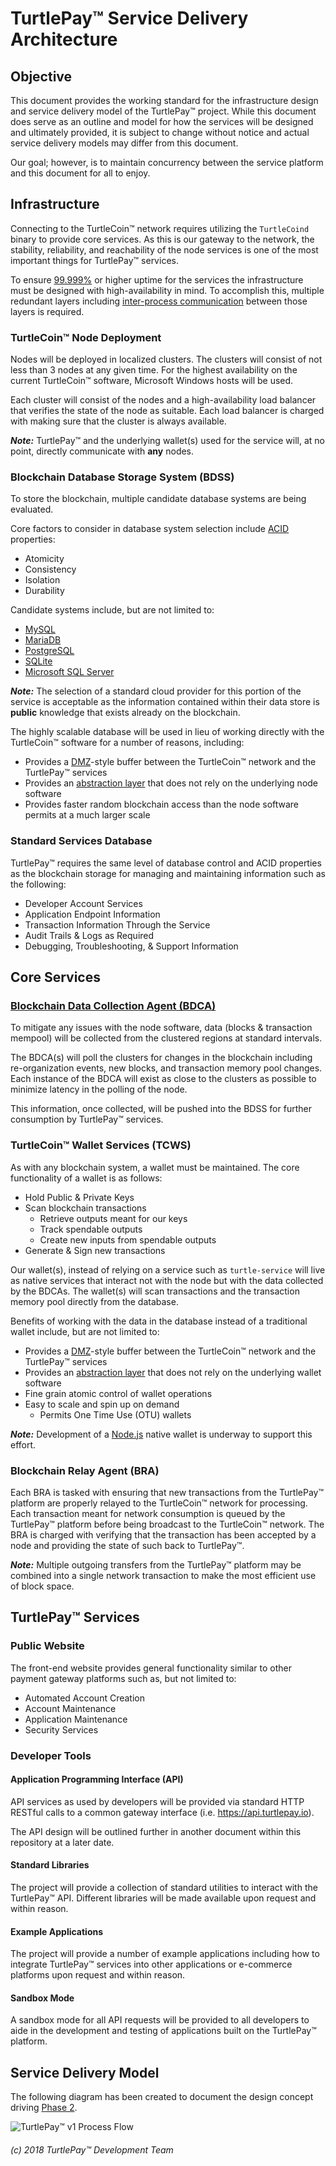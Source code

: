 # TurtlePay™ Service Delivery Architecture

## Objective

This document provides the working standard for the infrastructure design and service delivery model of the TurtlePay™ project. While this document does serve as an outline and model for how the services will be designed and ultimately provided, it is subject to change without notice and actual service delivery models may differ from this document.

Our goal; however, is to maintain concurrency between the service platform and this document for all to enjoy.

## Infrastructure

Connecting to the TurtleCoin™ network requires utilizing the `TurtleCoind` binary to provide core services. As this is our gateway to the network, the stability, reliability, and reachability of the node services is one of the most important things for TurtlePay™ services.

To ensure [99.999%](https://en.wikipedia.org/wiki/High_availability#Percentage_calculation) or higher uptime for the services the infrastructure must be designed with high-availability in mind. To accomplish this, multiple redundant layers including [inter-process communication](https://en.wikipedia.org/wiki/Inter-process_communication) between those layers is required.

### TurtleCoin™ Node Deployment

Nodes will be deployed in localized clusters. The clusters will consist of not less than 3 nodes at any given time. For the highest availability on the current TurtleCoin™ software, Microsoft Windows hosts will be used.

Each cluster will consist of the nodes and a high-availability load balancer that verifies the state of the node as suitable. Each load balancer is charged with making sure that the cluster is always available.

***Note:*** TurtlePay™ and the underlying wallet(s) used for the service will, at no point, directly communicate with **any** nodes.

### Blockchain Database Storage System (BDSS)

To store the blockchain, multiple candidate database systems are being evaluated.

Core factors to consider in database system selection include [ACID](https://en.wikipedia.org/wiki/ACID_(computer_science)) properties:

* Atomicity
* Consistency
* Isolation
* Durability

Candidate systems include, but are not limited to:

* [MySQL](https://dev.mysql.com/)
* [MariaDB](https://mariadb.org/)
* [PostgreSQL](https://www.postgresql.org/)
* [SQLite](https://www.sqlite.org/index.html)
* [Microsoft SQL Server](https://www.microsoft.com/en-us/sql-server/default.aspx)

***Note:*** The selection of a standard cloud provider for this portion of the service is acceptable as the information contained within their data store is **public** knowledge that exists already on the blockchain.

The highly scalable database will be used in lieu of working directly with the TurtleCoin™ software for a number of reasons, including:

* Provides a [DMZ](https://en.wikipedia.org/wiki/DMZ_(computing))-style buffer between the TurtleCoin™ network and the TurtlePay™ services
* Provides an [abstraction layer](https://en.wikipedia.org/wiki/Abstraction_layer) that does not rely on the underlying node software
* Provides faster random blockchain access than the node software permits at a much larger scale

### Standard Services Database

TurtlePay™ requires the same level of database control and ACID properties as the blockchain storage for managing and maintaining information such as the following:

* Developer Account Services
* Application Endpoint Information
* Transaction Information Through the Service
* Audit Trails & Logs as Required
* Debugging, Troubleshooting, & Support Information

## Core Services

### [Blockchain Data Collection Agent (BDCA)](https://github.com/TurtlePay/blockchain-data-collection-agent)

To mitigate any issues with the node software, data (blocks & transaction mempool) will be collected from the clustered regions at standard intervals.

The BDCA(s) will poll the clusters for changes in the blockchain including re-organization events, new blocks, and transaction memory pool changes. Each instance of the BDCA will exist as close to the clusters as possible to minimize latency in the polling of the node.

This information, once collected, will be pushed into the BDSS for further consumption by TurtlePay™ services.

### TurtleCoin™ Wallet Services (TCWS)

As with any blockchain system, a wallet must be maintained. The core functionality of a wallet is as follows:

* Hold Public & Private Keys
* Scan blockchain transactions
  * Retrieve outputs meant for our keys
  * Track spendable outputs
  * Create new inputs from spendable outputs
* Generate & Sign new transactions

Our wallet(s), instead of relying on a service such as `turtle-service` will live as native services that interact not with the node but with the data collected by the BDCAs. The wallet(s) will scan transactions and the transaction memory pool directly from the database.

Benefits of working with the data in the database instead of a traditional wallet include, but are not limited to:

* Provides a [DMZ](https://en.wikipedia.org/wiki/DMZ_(computing))-style buffer between the TurtleCoin™ network and the TurtlePay™ services
* Provides an [abstraction layer](https://en.wikipedia.org/wiki/Abstraction_layer) that does not rely on the underlying wallet software
* Fine grain atomic control of wallet operations
* Easy to scale and spin up on demand
  * Permits One Time Use (OTU) wallets

***Note:*** Development of a [Node.js](https://nodejs.org/) native wallet is underway to support this effort.

### Blockchain Relay Agent (BRA)

Each BRA is tasked with ensuring that new transactions from the TurtlePay™ platform are properly relayed to the TurtleCoin™ network for processing. Each transaction meant for network consumption is queued by the TurtlePay™ platform before being broadcast to the TurtleCoin™ network. The BRA is charged with verifying that the transaction has been accepted by a node and providing the state of such back to TurtlePay™.

***Note:*** Multiple outgoing transfers from the TurtlePay™ platform may be combined into a single network transaction to make the most efficient use of block space.

## TurtlePay™ Services

### Public Website

The front-end website provides general functionality similar to other payment gateway platforms such as, but not limited to:

* Automated Account Creation
* Account Maintenance
* Application Maintenance
* Security Services

### Developer Tools

#### Application Programming Interface (API)

API services as used by developers will be provided via standard HTTP RESTful calls to a common gateway interface (i.e. https://api.turtlepay.io).

The API design will be outlined further in another document within this repository at a later date.

#### Standard Libraries

The project will provide a collection of standard utilities to interact with the TurtlePay™ API. Different libraries will be made available upon request and within reason.

#### Example Applications

The project will provide a number of example applications including how to integrate TurtlePay™ services into other applications or e-commerce platforms upon request and within reason.

#### Sandbox Mode

A sandbox mode for all API requests will be provided to all developers to aide in the development and testing of applications built on the TurtlePay™ platform.

## Service Delivery Model

The following diagram has been created to document the design concept driving [Phase 2](https://github.com/TurtlePay/architecture/blob/master/Roadmap.md#phase-2).

![TurtlePay™ v1 Process Flow](https://i.imgur.com/YP0lSf3.png)

###### (c) 2018 TurtlePay™ Development Team
